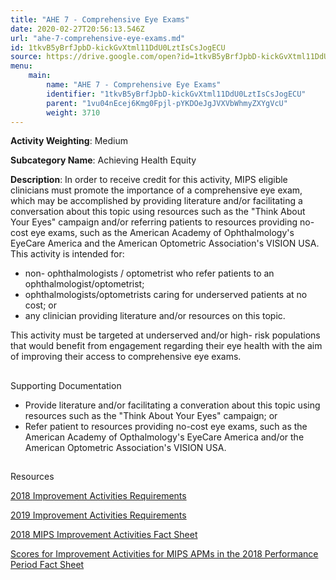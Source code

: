 ```yaml
---
title: "AHE 7 - Comprehensive Eye Exams"
date: 2020-02-27T20:56:13.546Z
url: "ahe-7-comprehensive-eye-exams.md"
id: 1tkvB5yBrfJpbD-kickGvXtml11DdU0LztIsCsJogECU
source: https://drive.google.com/open?id=1tkvB5yBrfJpbD-kickGvXtml11DdU0LztIsCsJogECU
menu:
    main:
        name: "AHE 7 - Comprehensive Eye Exams"
        identifier: "1tkvB5yBrfJpbD-kickGvXtml11DdU0LztIsCsJogECU"
        parent: "1vu04nEcej6Kmg0Fpjl-pYKDOeJgJVXVbWhmyZXYgVcU"
        weight: 3710
---
```









**Activity Weighting**: Medium

**Subcategory Name**: Achieving Health Equity

**Description**: In order to receive credit for this activity, MIPS eligible clinicians must promote the importance of a comprehensive eye exam, which may be accomplished by providing literature and/or facilitating a conversation about this topic using resources such as the "Think About Your Eyes" campaign and/or referring patients to resources providing no-cost eye exams, such as the American Academy of Ophthalmology's EyeCare America and the American Optometric Association's VISION USA. This activity is intended for:

* non- ophthalmologists / optometrist who refer patients to an ophthalmologist/optometrist; 
* ophthalmologists/optometrists caring for underserved patients at no cost; or 
* any clinician providing literature and/or resources on this topic. 

This activity must be targeted at underserved and/or high- risk populations that would benefit from engagement regarding their eye health with the aim of improving their access to comprehensive eye exams.







## 

Supporting Documentation

* Provide literature and/or facilitating a converation about this topic using resources such as the "Think About Your Eyes" campaign; or
* Refer patient to resources providing no-cost eye exams, such as the American Academy of Opthalmology's EyeCare America and/or the American Optometric Association's VISION USA.







## 

Resources

[2018 Improvement Activities Requirements](https://qpp.cms.gov/mips/improvement-activities?py=2018)

[2019 Improvement Activities Requirements](https://qpp.cms.gov/mips/improvement-activities?py=2019)

[2018 MIPS Improvement Activities Fact Sheet](https://qpp.cms.gov/resource/2018%20MIPS%20Improvement%20Activities%20Fact%20Sheet)

[Scores for Improvement Activities for MIPS APMs in the 2018 Performance Period Fact Sheet](https://qpp.cms.gov/resource/2018%20MIPS%20APMs%20improvement%20Activities%20scores%20fact%20sheet)

